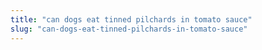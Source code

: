 ```yaml
---
title: "can dogs eat tinned pilchards in tomato sauce"
slug: "can-dogs-eat-tinned-pilchards-in-tomato-sauce"
---
```


